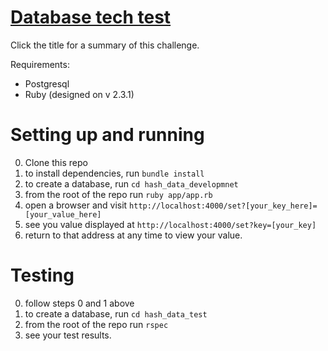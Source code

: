 # [Database tech test](https://github.com/makersacademy/course/blob/master/individual_challenges/database_server.md)

Click the title for a summary of this challenge.

Requirements:
* Postgresql
* Ruby (designed on v 2.3.1)

Setting up and running
=

0. Clone this repo
1. to install dependencies, run ```bundle install```
2. to create a database, run ```cd hash_data_developmnet```
3. from the root of the repo run ```ruby app/app.rb```
4. open a browser and visit ```http://localhost:4000/set?[your_key_here]=[your_value_here]```
5. see you value displayed at ```http://localhost:4000/set?key=[your_key]```
6. return to that address at any time to view your value.

Testing
=

0. follow steps 0 and 1 above
1. to create a database, run ```cd hash_data_test```
2. from the root of the repo run ```rspec```
3. see your test results.